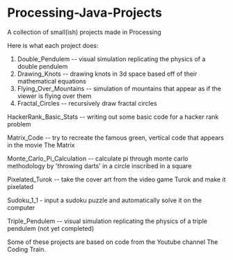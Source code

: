 # Processing-Java-Projects
A collection of small(ish) projects made in Processing

Here is what each project does:
1. Double_Pendulem -- visual simulation replicating the physics of a double pendulem
2. Drawing_Knots -- drawing knots in 3d space based off of their mathematical equations
3. Flying_Over_Mountains -- simulation of mountains that appear as if the viewer is flying over them
4. Fractal_Circles -- recursively draw fractal circles

HackerRank_Basic_Stats -- writing out some basic code for a hacker rank problem

Matrix_Code -- try to recreate the famous green, vertical code that appears in the movie The Matrix

Monte_Carlo_Pi_Calculation -- calculate pi through monte carlo methodology by 'throwing darts' in a circle inscribed in a square

Pixelated_Turok -- take the cover art from the video game Turok and make it pixelated

Sudoku_1_1 - input a sudoku puzzle and automatically solve it on the computer

Triple_Pendulem -- visual simulation replicating the physics of a triple pendulem (not yet completed)


Some of these projects are based on code from the Youtube channel The Coding Train.
